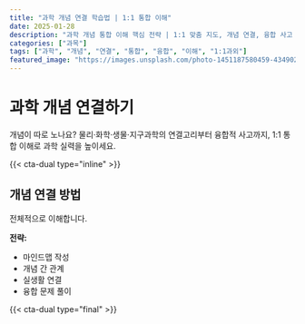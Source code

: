 ```yaml
---
title: "과학 개념 연결 학습법 | 1:1 통합 이해"
date: 2025-01-28
description: "과학 개념 통합 이해 핵심 전략 | 1:1 맞춤 지도, 개념 연결, 융합 사고 [2025년]"
categories: ["과목"]
tags: ["과학", "개념", "연결", "통합", "융합", "이해", "1:1과외"]
featured_image: "https://images.unsplash.com/photo-1451187580459-43490279c0fa?w=1200&h=630&fit=crop"
---
```


# 과학 개념 연결하기

개념이 따로 노나요? 물리·화학·생물·지구과학의 연결고리부터 융합적 사고까지, 1:1 통합 이해로 과학 실력을 높이세요.

{{< cta-dual type="inline" >}}

## 개념 연결 방법

전체적으로 이해합니다.

**전략:**
- 마인드맵 작성
- 개념 간 관계
- 실생활 연결
- 융합 문제 풀이

{{< cta-dual type="final" >}}
